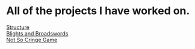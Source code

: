 # All of the projects I have worked on.

<p>
<a href = "https://trooperguy05.github.io/My_Projects/Structure" target = "_blank"> Structure</a>
<br>  
<a href = "https://trooperguy05.github.io/My_Projects/Blights_and_Broadswords" target = "_blank"> Blights and Broadswords</a>
<br>  
<a href = "https://trooperguy05.github.io/My_Projects/Not_So_Cringe_Game" target = "_blank"> Not So Cringe Game</a>
<br>   
</p>
